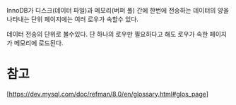 InnoDB가 디스크(데이터 파일)과 메모리(버퍼 풀) 간에 한번에 전송하는 데이터의 양을 나타내는 단위 
페이지에는 여러 로우가 속할수 있다.

데이터 전송의 단위로 볼수있다. 단 하나의 로우만 필요하다고 해도 로우가 속한 페이지가 메모리에 로드된다.

# 참고 
[https://dev.mysql.com/doc/refman/8.0/en/glossary.html#glos_page]

